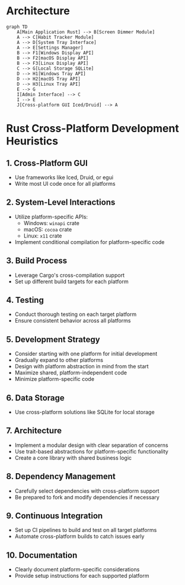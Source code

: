 # Architecture

```mermaid
graph TD
    A[Main Application Rust] --> B[Screen Dimmer Module]
    A --> C[Habit Tracker Module]
    A --> D[System Tray Interface]
    A --> E[Settings Manager]
    B --> F1[Windows Display API]
    B --> F2[macOS Display API]
    B --> F3[Linux Display API]
    C --> G[Local Storage SQLite]
    D --> H1[Windows Tray API]
    D --> H2[macOS Tray API]
    D --> H3[Linux Tray API]
    E --> G
    I[Admin Interface] --> C
    I --> E
    J[Cross-platform GUI Iced/Druid] --> A
```

# Rust Cross-Platform Development Heuristics

## 1. Cross-Platform GUI
- Use frameworks like Iced, Druid, or egui
- Write most UI code once for all platforms

## 2. System-Level Interactions
- Utilize platform-specific APIs:
  - Windows: `winapi` crate
  - macOS: `cocoa` crate
  - Linux: `x11` crate
- Implement conditional compilation for platform-specific code

## 3. Build Process
- Leverage Cargo's cross-compilation support
- Set up different build targets for each platform

## 4. Testing
- Conduct thorough testing on each target platform
- Ensure consistent behavior across all platforms

## 5. Development Strategy
- Consider starting with one platform for initial development
- Gradually expand to other platforms
- Design with platform abstraction in mind from the start
- Maximize shared, platform-independent code
- Minimize platform-specific code

## 6. Data Storage
- Use cross-platform solutions like SQLite for local storage

## 7. Architecture
- Implement a modular design with clear separation of concerns
- Use trait-based abstractions for platform-specific functionality
- Create a core library with shared business logic

## 8. Dependency Management
- Carefully select dependencies with cross-platform support
- Be prepared to fork and modify dependencies if necessary

## 9. Continuous Integration
- Set up CI pipelines to build and test on all target platforms
- Automate cross-platform builds to catch issues early

## 10. Documentation
- Clearly document platform-specific considerations
- Provide setup instructions for each supported platform
